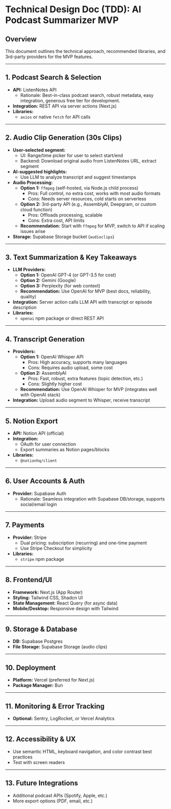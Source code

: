 # Technical Design Doc (TDD): AI Podcast Summarizer MVP

## Overview
This document outlines the technical approach, recommended libraries, and 3rd-party providers for the MVP features.

---

## 1. Podcast Search & Selection
- **API:** ListenNotes API
  - Rationale: Best-in-class podcast search, robust metadata, easy integration, generous free tier for development.
- **Integration:** REST API via server actions (Next.js)
- **Libraries:**
  - `axios` or native `fetch` for API calls

---

## 2. Audio Clip Generation (30s Clips)
- **User-selected segment:**
  - UI: Range/time picker for user to select start/end
  - Backend: Download original audio from ListenNotes URL, extract segment
- **AI-suggested highlights:**
  - Use LLM to analyze transcript and suggest timestamps
- **Audio Processing:**
  - **Option 1:** `ffmpeg` (self-hosted, via Node.js child process)
    - Pros: Full control, no extra cost, works with most audio formats
    - Cons: Needs server resources, cold starts on serverless
  - **Option 2:** 3rd-party API (e.g., AssemblyAI, Deepgram, or custom cloud function)
    - Pros: Offloads processing, scalable
    - Cons: Extra cost, API limits
  - **Recommendation:** Start with `ffmpeg` for MVP, switch to API if scaling issues arise
- **Storage:** Supabase Storage bucket (`audioclips`)

---

## 3. Text Summarization & Key Takeaways
- **LLM Providers:**
  - **Option 1:** OpenAI GPT-4 (or GPT-3.5 for cost)
  - **Option 2:** Gemini (Google)
  - **Option 3:** Perplexity (for web context)
  - **Recommendation:** Use OpenAI for MVP (best docs, reliability, quality)
- **Integration:** Server action calls LLM API with transcript or episode description
- **Libraries:**
  - `openai` npm package or direct REST API

---

## 4. Transcript Generation
- **Providers:**
  - **Option 1:** OpenAI Whisper API
    - Pros: High accuracy, supports many languages
    - Cons: Requires audio upload, some cost
  - **Option 2:** AssemblyAI
    - Pros: Fast, robust, extra features (topic detection, etc.)
    - Cons: Slightly higher cost
  - **Recommendation:** Use OpenAI Whisper for MVP (integrates well with OpenAI stack)
- **Integration:** Upload audio segment to Whisper, receive transcript

---

## 5. Notion Export
- **API:** Notion API (official)
- **Integration:**
  - OAuth for user connection
  - Export summaries as Notion pages/blocks
- **Libraries:**
  - `@notionhq/client`

---

## 6. User Accounts & Auth
- **Provider:** Supabase Auth
  - Rationale: Seamless integration with Supabase DB/storage, supports social/email login

---

## 7. Payments
- **Provider:** Stripe
  - Dual pricing: subscription (recurring) and one-time payment
  - Use Stripe Checkout for simplicity
- **Libraries:**
  - `stripe` npm package

---

## 8. Frontend/UI
- **Framework:** Next.js (App Router)
- **Styling:** Tailwind CSS, Shadcn UI
- **State Management:** React Query (for async data)
- **Mobile/Desktop:** Responsive design with Tailwind

---

## 9. Storage & Database
- **DB:** Supabase Postgres
- **File Storage:** Supabase Storage (audio clips)

---

## 10. Deployment
- **Platform:** Vercel (preferred for Next.js)
- **Package Manager:** Bun

---

## 11. Monitoring & Error Tracking
- **Optional:** Sentry, LogRocket, or Vercel Analytics

---

## 12. Accessibility & UX
- Use semantic HTML, keyboard navigation, and color contrast best practices
- Test with screen readers

---

## 13. Future Integrations
- Additional podcast APIs (Spotify, Apple, etc.)
- More export options (PDF, email, etc.) 
